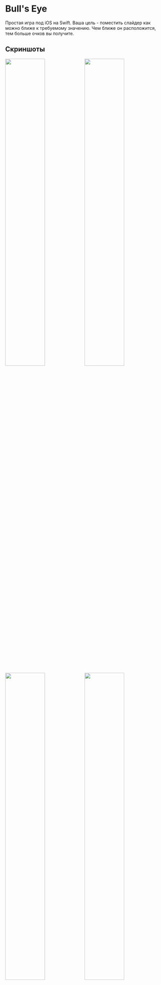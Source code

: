 # Bull's Eye
Простая игра под iOS на Swift.
Ваша цель - поместить слайдер как можно ближе к требуемому значению. Чем ближе он расположится, тем больше очков вы получите.
## Скриншоты
<img src="https://user-images.githubusercontent.com/16274235/44954057-b93f1480-aeb6-11e8-8746-b2a5351ac11a.png" width=50%/><img src="https://user-images.githubusercontent.com/16274235/44954058-bb08d800-aeb6-11e8-8ede-f2798237ff42.png" width=50%/>
<img src="https://user-images.githubusercontent.com/16274235/44954060-c2c87c80-aeb6-11e8-95f4-b84a3097baec.png" width=50%/><img src="https://user-images.githubusercontent.com/16274235/44954061-c52ad680-aeb6-11e8-8d9f-6bb684f68755.png" width=50%/>
<img src="https://user-images.githubusercontent.com/16274235/44954062-c6f49a00-aeb6-11e8-87f1-0143786dcb41.png" width=50%/>

## Лицензия

    MIT License

    Copyright (c) 2018 Vadim Denisov

    Permission is hereby granted, free of charge, to any person obtaining a copy
    of this software and associated documentation files (the "Software"), to deal
    in the Software without restriction, including without limitation the rights
    to use, copy, modify, merge, publish, distribute, sublicense, and/or sell
    copies of the Software, and to permit persons to whom the Software is
    furnished to do so, subject to the following conditions:

    The above copyright notice and this permission notice shall be included in all
    copies or substantial portions of the Software.

    THE SOFTWARE IS PROVIDED "AS IS", WITHOUT WARRANTY OF ANY KIND, EXPRESS OR
    IMPLIED, INCLUDING BUT NOT LIMITED TO THE WARRANTIES OF MERCHANTABILITY,
    FITNESS FOR A PARTICULAR PURPOSE AND NONINFRINGEMENT. IN NO EVENT SHALL THE
    AUTHORS OR COPYRIGHT HOLDERS BE LIABLE FOR ANY CLAIM, DAMAGES OR OTHER
    LIABILITY, WHETHER IN AN ACTION OF CONTRACT, TORT OR OTHERWISE, ARISING FROM,
    OUT OF OR IN CONNECTION WITH THE SOFTWARE OR THE USE OR OTHER DEALINGS IN THE
    SOFTWARE.
